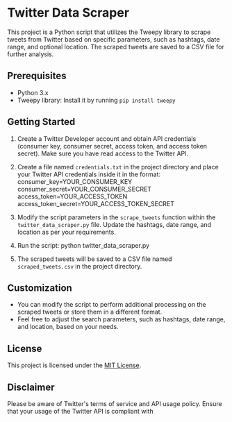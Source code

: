 # Twitter Data Scraper

This project is a Python script that utilizes the Tweepy library to scrape tweets from Twitter based on specific parameters, such as hashtags, date range, and optional location. The scraped tweets are saved to a CSV file for further analysis.

## Prerequisites

- Python 3.x
- Tweepy library: Install it by running `pip install tweepy`

## Getting Started


1. Create a Twitter Developer account and obtain API credentials (consumer key, consumer secret, access token, and access token secret). Make sure you have read access to the Twitter API.

2. Create a file named `credentials.txt` in the project directory and place your Twitter API credentials inside it in the format: <br>
consumer_key=YOUR_CONSUMER_KEY <br>
consumer_secret=YOUR_CONSUMER_SECRET <br>
access_token=YOUR_ACCESS_TOKEN <br>
access_token_secret=YOUR_ACCESS_TOKEN_SECRET <br>


3. Modify the script parameters in the `scrape_tweets` function within the `twitter_data_scraper.py` file. Update the hashtags, date range, and location as per your requirements.

4. Run the script: python twitter_data_scraper.py


5. The scraped tweets will be saved to a CSV file named `scraped_tweets.csv` in the project directory.

## Customization

- You can modify the script to perform additional processing on the scraped tweets or store them in a different format.
- Feel free to adjust the search parameters, such as hashtags, date range, and location, based on your needs.

## License

This project is licensed under the [MIT License](LICENSE).

## Disclaimer

Please be aware of Twitter's terms of service and API usage policy. Ensure that your usage of the Twitter API is compliant with



